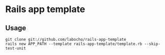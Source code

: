 # Rails app template

## Usage

    git clone git://github.com/labocho/rails-app-template
    rails new APP_PATH --template rails-app-template/template.rb --skip-test-unit
